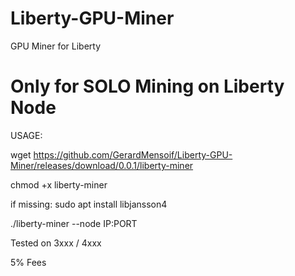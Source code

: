 # Liberty-GPU-Miner
GPU Miner for Liberty

# Only for SOLO Mining on Liberty Node 

USAGE:

wget https://github.com/GerardMensoif/Liberty-GPU-Miner/releases/download/0.0.1/liberty-miner

chmod +x liberty-miner

if missing:
sudo apt install libjansson4 

./liberty-miner --node IP:PORT

Tested on 3xxx / 4xxx 

5% Fees

